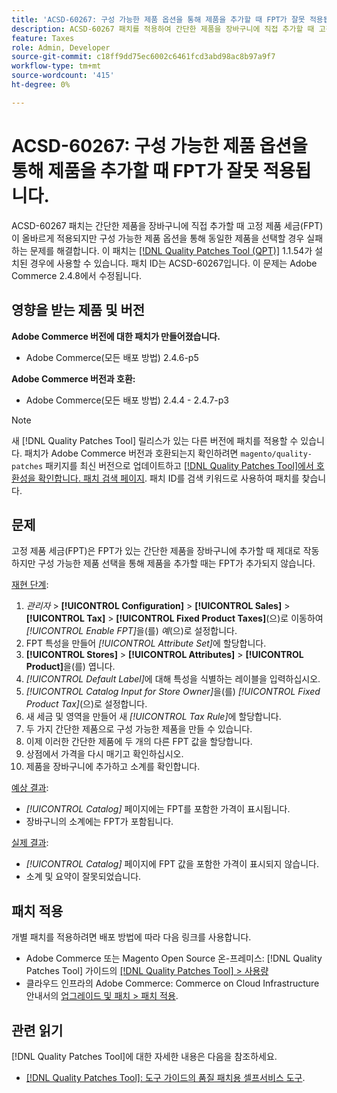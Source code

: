```yaml
---
title: 'ACSD-60267: 구성 가능한 제품 옵션을 통해 제품을 추가할 때 FPT가 잘못 적용됩니다.'
description: ACSD-60267 패치를 적용하여 간단한 제품을 장바구니에 직접 추가할 때 고정 제품 세금(FPT)이 올바르게 적용되지만 구성 가능한 제품 옵션을 통해 동일한 제품을 선택할 경우 실패하는 Adobe Commerce 문제를 수정합니다.
feature: Taxes
role: Admin, Developer
source-git-commit: c18ff9dd75ec6002c6461fcd3abd98ac8b97a9f7
workflow-type: tm+mt
source-wordcount: '415'
ht-degree: 0%

---
```


# ACSD-60267: 구성 가능한 제품 옵션을 통해 제품을 추가할 때 FPT가 잘못 적용됩니다.

ACSD-60267 패치는 간단한 제품을 장바구니에 직접 추가할 때 고정 제품 세금(FPT)이 올바르게 적용되지만 구성 가능한 제품 옵션을 통해 동일한 제품을 선택할 경우 실패하는 문제를 해결합니다. 이 패치는 [[!DNL Quality Patches Tool (QPT)]](https://experienceleague.adobe.com/docs/commerce-operations/tools/quality-patches-tool/usage.html) 1.1.54가 설치된 경우에 사용할 수 있습니다. 패치 ID는 ACSD-60267입니다. 이 문제는 Adobe Commerce 2.4.8에서 수정됩니다.

## 영향을 받는 제품 및 버전

**Adobe Commerce 버전에 대한 패치가 만들어졌습니다.**

* Adobe Commerce(모든 배포 방법) 2.4.6-p5

**Adobe Commerce 버전과 호환:**

* Adobe Commerce(모든 배포 방법) 2.4.4 - 2.4.7-p3

>[!NOTE]
>
>새 [!DNL Quality Patches Tool] 릴리스가 있는 다른 버전에 패치를 적용할 수 있습니다. 패치가 Adobe Commerce 버전과 호환되는지 확인하려면 `magento/quality-patches` 패키지를 최신 버전으로 업데이트하고 [[!DNL Quality Patches Tool]에서 호환성을 확인합니다. 패치 검색 페이지](https://experienceleague.adobe.com/tools/commerce-quality-patches/index.html). 패치 ID를 검색 키워드로 사용하여 패치를 찾습니다.

## 문제

고정 제품 세금(FPT)은 FPT가 있는 간단한 제품을 장바구니에 추가할 때 제대로 작동하지만 구성 가능한 제품 선택을 통해 제품을 추가할 때는 FPT가 추가되지 않습니다.

<u>재현 단계</u>:

1. *관리자* > **[!UICONTROL Configuration]** > **[!UICONTROL Sales]** > **[!UICONTROL Tax]** > **[!UICONTROL Fixed Product Taxes]**(으)로 이동하여 *[!UICONTROL Enable FPT]*&#x200B;을(를) *예*(으)로 설정합니다.
1. FPT 특성을 만들어 *[!UICONTROL Attribute Set]*&#x200B;에 할당합니다.
1. **[!UICONTROL Stores]** > **[!UICONTROL Attributes]** > **[!UICONTROL Product]**&#x200B;을(를) 엽니다.
1. *[!UICONTROL Default Label]*&#x200B;에 대해 특성을 식별하는 레이블을 입력하십시오.
1. *[!UICONTROL Catalog Input for Store Owner]*&#x200B;을(를) *[!UICONTROL Fixed Product Tax]*(으)로 설정합니다.
1. 새 세금 및 영역을 만들어 새 *[!UICONTROL Tax Rule]*&#x200B;에 할당합니다.
1. 두 가지 간단한 제품으로 구성 가능한 제품을 만들 수 있습니다.
1. 이제 이러한 간단한 제품에 두 개의 다른 FPT 값을 할당합니다.
1. 상점에서 가격을 다시 매기고 확인하십시오.
1. 제품을 장바구니에 추가하고 소계를 확인합니다.

<u>예상 결과</u>:

* *[!UICONTROL Catalog]* 페이지에는 FPT를 포함한 가격이 표시됩니다.
* 장바구니의 소계에는 FPT가 포함됩니다.

<u>실제 결과</u>:

* *[!UICONTROL Catalog]* 페이지에 FPT 값을 포함한 가격이 표시되지 않습니다.
* 소계 및 요약이 잘못되었습니다.

## 패치 적용

개별 패치를 적용하려면 배포 방법에 따라 다음 링크를 사용합니다.

* Adobe Commerce 또는 Magento Open Source 온-프레미스: [!DNL Quality Patches Tool] 가이드의 [[!DNL Quality Patches Tool] > 사용량](/help/tools/quality-patches-tool/usage.md)
* 클라우드 인프라의 Adobe Commerce: Commerce on Cloud Infrastructure 안내서의 [업그레이드 및 패치 > 패치 적용](https://experienceleague.adobe.com/docs/commerce-cloud-service/user-guide/develop/upgrade/apply-patches.html).

## 관련 읽기

[!DNL Quality Patches Tool]에 대한 자세한 내용은 다음을 참조하세요.

* [[!DNL Quality Patches Tool]: 도구 가이드의 품질 패치용 셀프서비스 도구](/help/tools/quality-patches-tool/quality-patches-tool-to-self-serve-quality-patches.md).

